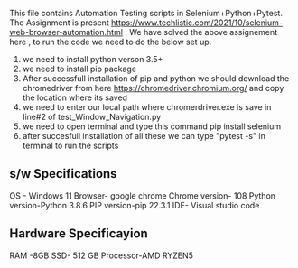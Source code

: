 This file contains Automation Testing scripts in Selenium+Python+Pytest.
The Assignment is present https://www.techlistic.com/2021/10/selenium-web-browser-automation.html .
We have solved the above assignement here , to run the code we need to do the below set up.

1. we need to install python verson 3.5+
2. we need to install pip package
3. After successfull installation of pip and python we should download the chromedriver from here https://chromedriver.chromium.org/ and copy the location where  its  saved
4. we need to enter our local path where chromerdriver.exe is save in line#2 of test_Window_Navigation.py
5. we need to open terminal and type this command pip install selenium
6. after succesfull installation of all these we can type "pytest -s" in terminal to run the scripts

s/w Specifications
----------------------

OS - Windows 11
Browser- google chrome
Chrome version- 108
Python version-Python 3.8.6
PIP version-pip 22.3.1 
IDE- Visual studio code


Hardware Specificayion
-----------------------

RAM -8GB
SSD- 512 GB
Processor-AMD RYZEN5


